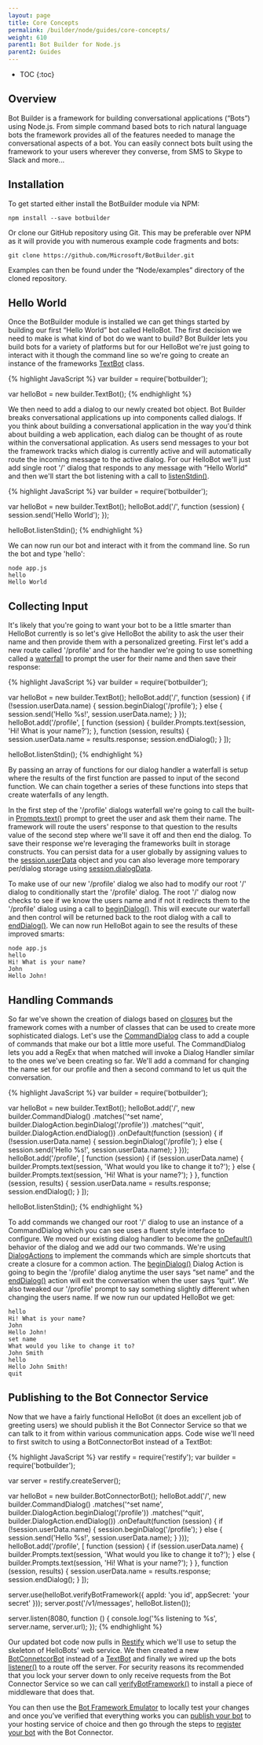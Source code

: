 ```yaml
---
layout: page
title: Core Concepts
permalink: /builder/node/guides/core-concepts/
weight: 610
parent1: Bot Builder for Node.js
parent2: Guides
---
```


* TOC
{:toc}

## Overview
Bot Builder is a framework for building conversational applications (“Bots”) using Node.js. From simple command based bots to rich natural language bots the framework provides all of the features needed to manage the conversational aspects of a bot. You can easily connect bots built using the framework to your users wherever they converse, from SMS to Skype to Slack and more...

## Installation
To get started either install the BotBuilder module via NPM:

    npm install --save botbuilder

Or clone our GitHub repository using Git. This may be preferable over NPM as it will provide you with numerous example code fragments and bots:

    git clone https://github.com/Microsoft/BotBuilder.git

Examples can then be found under the “Node/examples” directory of the cloned repository. 

## Hello World
Once the BotBuilder module is installed we can get things started by building our first “Hello World” bot called HelloBot. The first decision we need to make is what kind of bot do we want to build? Bot Builder lets you build bots for a variety of platforms but for our HelloBot we're just going to interact with it though the command line so we're going to create an instance of the frameworks [TextBot](/builder/node/bots/TextBot/) class. 

{% highlight JavaScript %}
var builder = require('botbuilder');

var helloBot = new builder.TextBot();
{% endhighlight %}

We then need to add a dialog to our newly created bot object. Bot Builder breaks conversational applications up into components called dialogs. If you think about building a conversational application in the way you'd think about building a web application, each dialog can be thought of as route within the conversational application. As users send messages to your bot the framework tracks which dialog is currently active and will automatically route the incoming message to the active dialog. For our HelloBot we'll just add single root '/' dialog that responds to any message with “Hello World” and then we'll start the bot listening with a call to [listenStdin()](/sdkreference/nodejs/classes/_botbuilder_d_.textbot.html#listenstdin).

{% highlight JavaScript %}
var builder = require('botbuilder');

var helloBot = new builder.TextBot();
helloBot.add('/', function (session) {
    session.send('Hello World');
});

helloBot.listenStdin();
{% endhighlight %}

We can now run our bot and interact with it from the command line. So run the bot and type 'hello':

    node app.js
    hello
    Hello World

## Collecting Input
It's likely that you're going to want your bot to be a little smarter than HelloBot currently is so let's give HelloBot the ability to ask the user their name and then provide them with a personalized greeting. First let's add a new route called '/profile' and for the handler we're going to use something called a [waterfall](/builder/node/dialogs/overview/#waterfall) to prompt the user for their name and then save their response:

{% highlight JavaScript %}
var builder = require('botbuilder');

var helloBot = new builder.TextBot();
helloBot.add('/', function (session) {
    if (!session.userData.name) {
        session.beginDialog('/profile');
    } else {
        session.send('Hello %s!', session.userData.name);
    }
});
helloBot.add('/profile', [
    function (session) {
        builder.Prompts.text(session, 'Hi! What is your name?');
    },
    function (session, results) {
        session.userData.name = results.response;
        session.endDialog();
    }
]);

helloBot.listenStdin();
{% endhighlight %}

By passing an array of functions for our dialog handler a waterfall is setup where the results of the first function are passed to input of the second function. We can chain together a series of these functions into steps that create waterfalls of any length. 

In the first step of the '/profile' dialogs waterfall we're going to call the built-in [Prompts.text()](/builder/node/dialogs/Prompts/#promptstext) prompt to greet the user and ask them their name. The framework will route the users' response to that question to the results value of the second step where we'll save it off and then end the dialog. To save their response we're leveraging the frameworks built in storage constructs. You can persist data for a user globally by assigning values to the [session.userData](/sdkreference/nodejs/classes/_botbuilder_d_.session.html#userdata) object and you can also leverage more temporary per/dialog storage using [session.dialogData](/sdkreference/nodejs/classes/_botbuilder_d_.session.html#dialogdata).

To make use of our new '/profile' dialog we also had to modify our root '/' dialog to conditionally start the '/profile' dialog. The root '/' dialog now checks to see if we know the users name and if not it redirects them to the '/profile' dialog using a call to [beginDialog()](/sdkreference/nodejs/classes/_botbuilder_d_.session.html#begindialog). This will execute our waterfall and then control will be returned back to the root dialog with a call to [endDialog()](/sdkreference/nodejs/classes/_botbuilder_d_.session.html#enddialog). We can now run HelloBot again to see the results of these improved smarts:

    node app.js
    hello
    Hi! What is your name?
    John
    Hello John!

## Handling Commands
So far we've shown the creation of dialogs based on [closures](/builder/node/dialogs/overview/#closure) but the framework comes with a number of classes that can be used to create more sophisticated dialogs. Let's use the [CommandDialog](/builder/node/dialogs/CommandDialog/) class to add a couple of commands that make our bot a little more useful.  The CommandDialog lets you add a RegEx that when matched will invoke a Dialog Handler similar to the ones we've been creating so far. We'll add a command for changing the name set for our profile and then a second command to let us quit the conversation.

{% highlight JavaScript %}
var builder = require('botbuilder');

var helloBot = new builder.TextBot();
helloBot.add('/', new builder.CommandDialog()
    .matches('^set name', builder.DialogAction.beginDialog('/profile'))
    .matches('^quit', builder.DialogAction.endDialog())
    .onDefault(function (session) {
        if (!session.userData.name) {
            session.beginDialog('/profile');
        } else {
            session.send('Hello %s!', session.userData.name);
        }
    }));
helloBot.add('/profile',  [
    function (session) {
        if (session.userData.name) {
            builder.Prompts.text(session, 'What would you like to change it to?');
        } else {
            builder.Prompts.text(session, 'Hi! What is your name?');
        }
    },
    function (session, results) {
        session.userData.name = results.response;
        session.endDialog();
    }
]);

helloBot.listenStdin();
{% endhighlight %}

To add commands we changed our root '/' dialog to use an instance of a CommandDialog which you can see uses a fluent style interface to configure. We moved our existing dialog handler to become the [onDefault()](/sdkreference/nodejs/classes/_botbuilder_d_.commanddialog.html#ondefault) behavior of the dialog and we add our two commands. We're using [DialogActions](/builder/node/dialogs/Prompts/#dialog-actions) to implement the commands which are simple shortcuts that create a closure for a common action. The [beginDialog()](/sdkreference/nodejs/classes/_botbuilder_d_.dialogaction.html#begindialog) Dialog Action is going to begin the '/profile' dialog anytime the user says “set name” and the [endDialog()](/sdkreference/nodejs/classes/_botbuilder_d_.dialogaction.html#enddialog) action will exit the conversation when the user says “quit”. We also tweaked our '/profile' prompt to say something slightly different when changing the users name.  If we now run our updated HelloBot we get:

    hello
    Hi! What is your name?
    John
    Hello John!
    set name
    What would you like to change it to?
    John Smith
    hello
    Hello John Smith!
    quit
 
## Publishing to the Bot Connector Service
Now that we have a fairly functional HelloBot (it does an excellent job of greeting users) we should publish it the Bot Connector Service so that we can talk to it from within various communication apps. Code wise we'll need to first switch to using a BotConnectorBot instead of a TextBot:
 
{% highlight JavaScript %}
var restify = require('restify');
var builder = require('botbuilder');

var server = restify.createServer();

var helloBot = new builder.BotConnectorBot();
helloBot.add('/', new builder.CommandDialog()
    .matches('^set name', builder.DialogAction.beginDialog('/profile'))
    .matches('^quit', builder.DialogAction.endDialog())
    .onDefault(function (session) {
        if (!session.userData.name) {
            session.beginDialog('/profile');
        } else {
            session.send('Hello %s!', session.userData.name);
        }
    }));
helloBot.add('/profile',  [
    function (session) {
        if (session.userData.name) {
            builder.Prompts.text(session, 'What would you like to change it to?');
        } else {
            builder.Prompts.text(session, 'Hi! What is your name?');
        }
    },
    function (session, results) {
        session.userData.name = results.response;
        session.endDialog();
    }
]);

server.use(helloBot.verifyBotFramework({ appId: 'you id', appSecret: 'your secret' }));
server.post('/v1/messages', helloBot.listen());

server.listen(8080, function () {
    console.log('%s listening to %s', server.name, server.url); 
});
{% endhighlight %}

Our updated bot code now pulls in [Restify](http://restify.com/) which we'll use to setup the skeleton of HelloBots’ web service. We then created a new [BotConnetcorBot](/builder/node/bots/BotConnectorBot/) instead of a [TextBot](/builder/node/bots/TextBot/) and finally we wired up the bots [listener()](/sdkreference/nodejs/classes/_botbuilder_d_.botconnectorbot.html#listen) to a route off the server. For security reasons its recommended that you lock your server down to only receive requests from the Bot Connector Service so we can call [verifyBotFramework()](/sdkreference/nodejs/classes/_botbuilder_d_.botconnectorbot.html#verifybotframework) to install a piece of middleware that does that.

You can then use the [Bot Framework Emulator](/connector/tools/bot-framework-emulator/) to locally test your changes and once you’ve verified that everything works you can [publish your bot](/connector/getstarted/#publishing-your-bot-application-to-microsoft-azure) to your hosting service of choice and then go through the steps to [register your bot](/connector/getstarted/#registering-your-bot-with-the-microsoft-bot-framework) with the Bot Connector.

